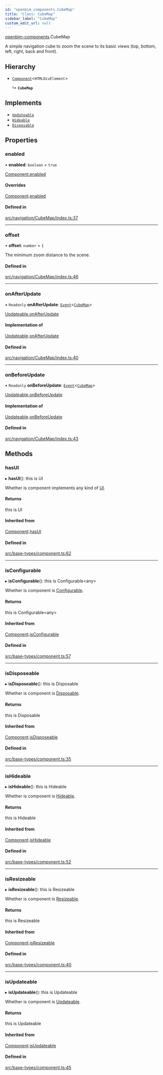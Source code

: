 ```yaml
---
id: "openbim_components.CubeMap"
title: "Class: CubeMap"
sidebar_label: "CubeMap"
custom_edit_url: null
---
```


[openbim-components](../modules/openbim_components.md).CubeMap

A simple navigation cube to zoom the scene to its basic views (top, bottom,
left, right, back and front).

## Hierarchy

- [`Component`](openbim_components.Component.md)<`HTMLDivElement`\>

  ↳ **`CubeMap`**

## Implements

- [`Updateable`](../interfaces/openbim_components.Updateable.md)
- [`Hideable`](../interfaces/openbim_components.Hideable.md)
- [`Disposable`](../interfaces/openbim_components.Disposable.md)

## Properties

### enabled

• **enabled**: `boolean` = `true`

[Component.enabled](openbim_components.Component.md#enabled)

#### Overrides

[Component](openbim_components.Component.md).[enabled](openbim_components.Component.md#enabled)

#### Defined in

[src/navigation/CubeMap/index.ts:37](https://github.com/ifcjs/components/blob/e46138a/src/navigation/CubeMap/index.ts#L37)

___

### offset

• **offset**: `number` = `1`

The minimum zoom distance to the scene.

#### Defined in

[src/navigation/CubeMap/index.ts:46](https://github.com/ifcjs/components/blob/e46138a/src/navigation/CubeMap/index.ts#L46)

___

### onAfterUpdate

• `Readonly` **onAfterUpdate**: [`Event`](openbim_components.Event.md)<[`CubeMap`](openbim_components.CubeMap.md)\>

[Updateable.onAfterUpdate](../interfaces/openbim_components.Updateable.md#onafterupdate)

#### Implementation of

[Updateable](../interfaces/openbim_components.Updateable.md).[onAfterUpdate](../interfaces/openbim_components.Updateable.md#onafterupdate)

#### Defined in

[src/navigation/CubeMap/index.ts:40](https://github.com/ifcjs/components/blob/e46138a/src/navigation/CubeMap/index.ts#L40)

___

### onBeforeUpdate

• `Readonly` **onBeforeUpdate**: [`Event`](openbim_components.Event.md)<[`CubeMap`](openbim_components.CubeMap.md)\>

[Updateable.onBeforeUpdate](../interfaces/openbim_components.Updateable.md#onbeforeupdate)

#### Implementation of

[Updateable](../interfaces/openbim_components.Updateable.md).[onBeforeUpdate](../interfaces/openbim_components.Updateable.md#onbeforeupdate)

#### Defined in

[src/navigation/CubeMap/index.ts:43](https://github.com/ifcjs/components/blob/e46138a/src/navigation/CubeMap/index.ts#L43)

## Methods

### hasUI

▸ **hasUI**(): this is UI

Whether is component implements any kind of [UI](../interfaces/openbim_components.UI.md).

#### Returns

this is UI

#### Inherited from

[Component](openbim_components.Component.md).[hasUI](openbim_components.Component.md#hasui)

#### Defined in

[src/base-types/component.ts:62](https://github.com/ifcjs/components/blob/e46138a/src/base-types/component.ts#L62)

___

### isConfigurable

▸ **isConfigurable**(): this is Configurable<any\>

Whether is component is [Configurable](../interfaces/openbim_components.Configurable.md).

#### Returns

this is Configurable<any\>

#### Inherited from

[Component](openbim_components.Component.md).[isConfigurable](openbim_components.Component.md#isconfigurable)

#### Defined in

[src/base-types/component.ts:57](https://github.com/ifcjs/components/blob/e46138a/src/base-types/component.ts#L57)

___

### isDisposeable

▸ **isDisposeable**(): this is Disposable

Whether is component is [Disposable](../interfaces/openbim_components.Disposable.md).

#### Returns

this is Disposable

#### Inherited from

[Component](openbim_components.Component.md).[isDisposeable](openbim_components.Component.md#isdisposeable)

#### Defined in

[src/base-types/component.ts:35](https://github.com/ifcjs/components/blob/e46138a/src/base-types/component.ts#L35)

___

### isHideable

▸ **isHideable**(): this is Hideable

Whether is component is [Hideable](../interfaces/openbim_components.Hideable.md).

#### Returns

this is Hideable

#### Inherited from

[Component](openbim_components.Component.md).[isHideable](openbim_components.Component.md#ishideable)

#### Defined in

[src/base-types/component.ts:52](https://github.com/ifcjs/components/blob/e46138a/src/base-types/component.ts#L52)

___

### isResizeable

▸ **isResizeable**(): this is Resizeable

Whether is component is [Resizeable](../interfaces/openbim_components.Resizeable.md).

#### Returns

this is Resizeable

#### Inherited from

[Component](openbim_components.Component.md).[isResizeable](openbim_components.Component.md#isresizeable)

#### Defined in

[src/base-types/component.ts:40](https://github.com/ifcjs/components/blob/e46138a/src/base-types/component.ts#L40)

___

### isUpdateable

▸ **isUpdateable**(): this is Updateable

Whether is component is [Updateable](../interfaces/openbim_components.Updateable.md).

#### Returns

this is Updateable

#### Inherited from

[Component](openbim_components.Component.md).[isUpdateable](openbim_components.Component.md#isupdateable)

#### Defined in

[src/base-types/component.ts:45](https://github.com/ifcjs/components/blob/e46138a/src/base-types/component.ts#L45)
